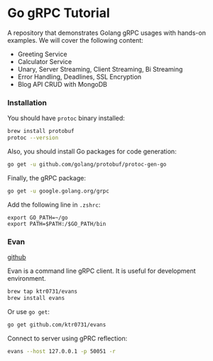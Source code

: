 # Go gRPC Tutorial
A repository that demonstrates Golang gRPC usages with hands-on examples. We will cover the following content:
- Greeting Service
- Calculator Service
- Unary, Server Streaming, Client Streaming, Bi Streaming
- Error Handling, Deadlines, SSL Encryption
- Blog API CRUD with MongoDB
### Installation
You should have `protoc` binary installed:
```bash
brew install protobuf
protoc --version
```
Also, you should install Go packages for code generation:
```bash
go get -u github.com/golang/protobuf/protoc-gen-go
```
Finally, the gRPC package:
```bash
go get -u google.golang.org/grpc
```
Add the following line in `.zshrc`:
```bash=
export GO_PATH=~/go
export PATH=$PATH:/$GO_PATH/bin
```
### Evan
[github](https://github.com/ktr0731/evans)

Evan is a command line gRPC client. It is useful for development environment.

```bash
brew tap ktr0731/evans
brew install evans
```

Or use `go get`:
```bash
go get github.com/ktr0731/evans
```

Connect to server using gPRC reflection:
```bash
evans --host 127.0.0.1 -p 50051 -r
```